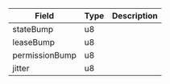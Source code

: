 

| Field | Type | Description |
|--|--|--|
| stateBump |  u8 |  |
| leaseBump |  u8 |  |
| permissionBump |  u8 |  |
| jitter |  u8 |  |
